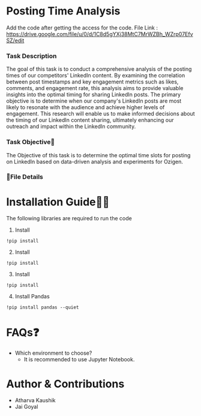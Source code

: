 # Posting Time Analysis

Add the code after getting the access for the code.
File Link : https://drive.google.com/file/u/0/d/1C8d5gYXj38MtC7MrWZBh_WZrp07EfvSZ/edit

### Task Description
The goal of this task is to conduct a comprehensive analysis of the posting times of our competitors' LinkedIn content. By examining the correlation between post timestamps and key engagement metrics such as likes, comments, and engagement rate, this analysis aims to provide valuable insights into the optimal timing for sharing LinkedIn posts. The primary objective is to determine when our company's LinkedIn posts are most likely to resonate with the audience and achieve higher levels of engagement. This research will enable us to make informed decisions about the timing of our LinkedIn content sharing, ultimately enhancing our outreach and impact within the LinkedIn community.

### Task Objective🎯
The Objective of this task is to determine the optimal time slots for posting on LinkedIn based on data-driven analysis and experiments for Ozigen.


### 📁File Details
# Installation Guide👨‍💻
The following libraries are required to run the code<br>
1. Install <br>
```
!pip install
```
2. Install  <br>
```
!pip install 
```
3. Install <br>
```
!pip install 
```
4. Install Pandas<br>
```
!pip install pandas --quiet
```
# FAQs❓
 * Which environment to choose?
   - It is recommended to use Jupyter Notebook.

# Author & Contributions
* Atharva Kaushik
* Jai Goyal
